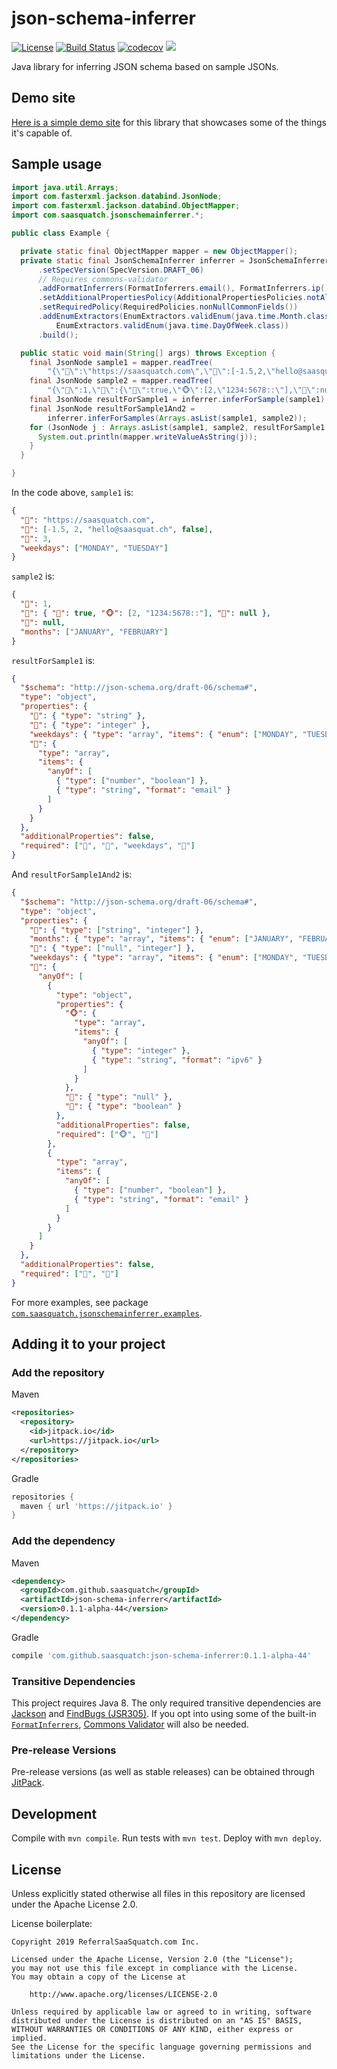 # json-schema-inferrer

[![License](https://img.shields.io/badge/License-Apache%202.0-blue.svg)](https://opensource.org/licenses/Apache-2.0)
[![Build Status](https://travis-ci.org/saasquatch/json-schema-inferrer.svg?branch=master)](https://travis-ci.org/saasquatch/json-schema-inferrer)
[![codecov](https://codecov.io/gh/saasquatch/json-schema-inferrer/branch/master/graph/badge.svg)](https://codecov.io/gh/saasquatch/json-schema-inferrer)
[![](https://jitpack.io/v/saasquatch/json-schema-inferrer.svg)](https://jitpack.io/#saasquatch/json-schema-inferrer)

Java library for inferring JSON schema based on sample JSONs.

## Demo site

[Here is a simple demo site](https://json-schema-inferrer.herokuapp.com/) for this library that showcases some of the things it's capable of.

## Sample usage

```java
import java.util.Arrays;
import com.fasterxml.jackson.databind.JsonNode;
import com.fasterxml.jackson.databind.ObjectMapper;
import com.saasquatch.jsonschemainferrer.*;

public class Example {

  private static final ObjectMapper mapper = new ObjectMapper();
  private static final JsonSchemaInferrer inferrer = JsonSchemaInferrer.newBuilder()
      .setSpecVersion(SpecVersion.DRAFT_06)
      // Requires commons-validator
      .addFormatInferrers(FormatInferrers.email(), FormatInferrers.ip())
      .setAdditionalPropertiesPolicy(AdditionalPropertiesPolicies.notAllowed())
      .setRequiredPolicy(RequiredPolicies.nonNullCommonFields())
      .addEnumExtractors(EnumExtractors.validEnum(java.time.Month.class),
          EnumExtractors.validEnum(java.time.DayOfWeek.class))
      .build();

  public static void main(String[] args) throws Exception {
    final JsonNode sample1 = mapper.readTree(
        "{\"🙈\":\"https://saasquatch.com\",\"🙉\":[-1.5,2,\"hello@saasquat.ch\",false],\"🙊\":3,\"weekdays\":[\"MONDAY\",\"TUESDAY\"]}");
    final JsonNode sample2 = mapper.readTree(
        "{\"🙈\":1,\"🙉\":{\"🐒\":true,\"🐵\":[2,\"1234:5678::\"],\"🍌\":null},\"🙊\":null,\"months\":[\"JANUARY\",\"FEBRUARY\"]}");
    final JsonNode resultForSample1 = inferrer.inferForSample(sample1);
    final JsonNode resultForSample1And2 =
        inferrer.inferForSamples(Arrays.asList(sample1, sample2));
    for (JsonNode j : Arrays.asList(sample1, sample2, resultForSample1, resultForSample1And2)) {
      System.out.println(mapper.writeValueAsString(j));
    }
  }

}
```

In the code above, `sample1` is:

```json
{
  "🙈": "https://saasquatch.com",
  "🙉": [-1.5, 2, "hello@saasquat.ch", false],
  "🙊": 3,
  "weekdays": ["MONDAY", "TUESDAY"]
}
```

`sample2` is:

```json
{
  "🙈": 1,
  "🙉": { "🐒": true, "🐵": [2, "1234:5678::"], "🍌": null },
  "🙊": null,
  "months": ["JANUARY", "FEBRUARY"]
}
```

`resultForSample1` is:

```json
{
  "$schema": "http://json-schema.org/draft-06/schema#",
  "type": "object",
  "properties": {
    "🙈": { "type": "string" },
    "🙊": { "type": "integer" },
    "weekdays": { "type": "array", "items": { "enum": ["MONDAY", "TUESDAY"] } },
    "🙉": {
      "type": "array",
      "items": {
        "anyOf": [
          { "type": ["number", "boolean"] },
          { "type": "string", "format": "email" }
        ]
      }
    }
  },
  "additionalProperties": false,
  "required": ["🙈", "🙊", "weekdays", "🙉"]
}
```

And `resultForSample1And2` is:

```json
{
  "$schema": "http://json-schema.org/draft-06/schema#",
  "type": "object",
  "properties": {
    "🙈": { "type": ["string", "integer"] },
    "months": { "type": "array", "items": { "enum": ["JANUARY", "FEBRUARY"] } },
    "🙊": { "type": ["null", "integer"] },
    "weekdays": { "type": "array", "items": { "enum": ["MONDAY", "TUESDAY"] } },
    "🙉": {
      "anyOf": [
        {
          "type": "object",
          "properties": {
            "🐵": {
              "type": "array",
              "items": {
                "anyOf": [
                  { "type": "integer" },
                  { "type": "string", "format": "ipv6" }
                ]
              }
            },
            "🍌": { "type": "null" },
            "🐒": { "type": "boolean" }
          },
          "additionalProperties": false,
          "required": ["🐵", "🐒"]
        },
        {
          "type": "array",
          "items": {
            "anyOf": [
              { "type": ["number", "boolean"] },
              { "type": "string", "format": "email" }
            ]
          }
        }
      ]
    }
  },
  "additionalProperties": false,
  "required": ["🙈", "🙉"]
}
```

For more examples, see package [`com.saasquatch.jsonschemainferrer.examples`](https://github.com/saasquatch/json-schema-inferrer/tree/master/src/test/java/com/saasquatch/jsonschemainferrer/examples).

## Adding it to your project

### Add the repository

Maven

```xml
<repositories>
  <repository>
    <id>jitpack.io</id>
    <url>https://jitpack.io</url>
  </repository>
</repositories>
```

Gradle

```gradle
repositories {
  maven { url 'https://jitpack.io' }
}
```

### Add the dependency

Maven

```xml
<dependency>
  <groupId>com.github.saasquatch</groupId>
  <artifactId>json-schema-inferrer</artifactId>
  <version>0.1.1-alpha-44</version>
</dependency>
```

Gradle

```gradle
compile 'com.github.saasquatch:json-schema-inferrer:0.1.1-alpha-44'
```

### Transitive Dependencies

This project requires Java 8. The only required transitive dependencies are [Jackson](https://github.com/FasterXML/jackson) and [FindBugs (JSR305)](http://findbugs.sourceforge.net/). If you opt into using some of the built-in [`FormatInferrers`](https://github.com/saasquatch/json-schema-inferrer/blob/master/src/main/java/com/saasquatch/jsonschemainferrer/FormatInferrers.java), [Commons Validator](https://commons.apache.org/proper/commons-validator/) will also be needed.

### Pre-release Versions

Pre-release versions (as well as stable releases) can be obtained through [JitPack](https://jitpack.io/#saasquatch/json-schema-inferrer).

## Development

Compile with `mvn compile`. Run tests with `mvn test`. Deploy with `mvn deploy`.

## License

Unless explicitly stated otherwise all files in this repository are licensed under the Apache License 2.0.

License boilerplate:

```
Copyright 2019 ReferralSaaSquatch.com Inc.

Licensed under the Apache License, Version 2.0 (the "License");
you may not use this file except in compliance with the License.
You may obtain a copy of the License at

    http://www.apache.org/licenses/LICENSE-2.0

Unless required by applicable law or agreed to in writing, software
distributed under the License is distributed on an "AS IS" BASIS,
WITHOUT WARRANTIES OR CONDITIONS OF ANY KIND, either express or implied.
See the License for the specific language governing permissions and
limitations under the License.
```
